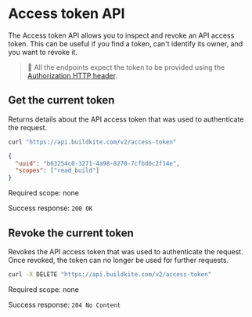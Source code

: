 # Access token API

The Access token API allows you to inspect and revoke an API access token. This can be useful if you find a token, can't identify its owner, and you want to revoke it.

> 📘
> All the endpoints expect the token to be provided using the <a href="/docs/apis/rest-api#authentication">Authorization HTTP header</a>.

## Get the current token

Returns details about the API access token that was used to authenticate the request.

```bash
curl "https://api.buildkite.com/v2/access-token"
```

```json
{
  "uuid": "b63254c0-3271-4a98-8270-7cfbd6c2f14e",
  "scopes": ["read_build"]
}
```

Required scope: none

Success response: `200 OK`

## Revoke the current token

Revokes the API access token that was used to authenticate the request. Once revoked, the token can no longer be used for further requests.

```bash
curl -X DELETE "https://api.buildkite.com/v2/access-token"
```

Required scope: none

Success response: `204 No Content`
